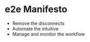 # e2e Manifesto
- Remove the disconnects
- Automate the intuitive
- Manage and monitor the workflow
